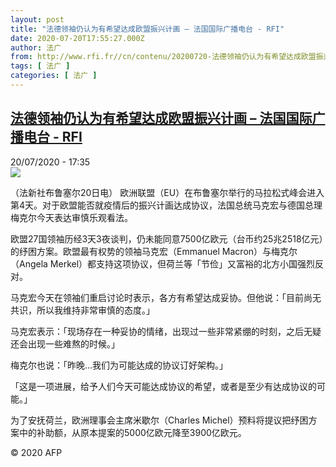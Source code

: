```yaml
---
layout: post
title: "法德领袖仍认为有希望达成欧盟振兴计画 – 法国国际广播电台 - RFI"
date: 2020-07-20T17:55:27.000Z
author: 法广
from: http://www.rfi.fr//cn/contenu/20200720-法德领袖仍认为有希望达成欧盟振兴计画
tags: [ 法广 ]
categories: [ 法广 ]
---
```

<!--1595267727000-->
[法德领袖仍认为有希望达成欧盟振兴计画 – 法国国际广播电台 - RFI](http://www.rfi.fr//cn/contenu/20200720-%E6%B3%95%E5%BE%B7%E9%A2%86%E8%A2%96%E4%BB%8D%E8%AE%A4%E4%B8%BA%E6%9C%89%E5%B8%8C%E6%9C%9B%E8%BE%BE%E6%88%90%E6%AC%A7%E7%9B%9F%E6%8C%AF%E5%85%B4%E8%AE%A1%E7%94%BB)
------

<div>
<div>20/07/2020 - 17:35</div><img src="https://s.rfi.fr/media/display/aabebf76-caa9-11ea-b1a0-005056bf87d6/w:310/p:16x9/int0016b.200720233502.jpg"><div class="t-content__body u-clearfix"><div class="m-interstitial"></div><p>（法新社布鲁塞尔20日电）    欧洲联盟（EU）在布鲁塞尔举行的马拉松式峰会进入第4天。对于欧盟能否就疫情后的振兴计画达成协议，法国总统马克宏与德国总理梅克尔今天表达审慎乐观看法。</p><p>    欧盟27国领袖历经3天3夜谈判，仍未能同意7500亿欧元（台币约25兆2518亿元）的纾困方案。欧盟最有权势的领袖马克宏（Emmanuel Macron）与梅克尔（Angela Merkel）都支持这项协议，但荷兰等「节俭」又富裕的北方小国强烈反对。</p><p>    马克宏今天在领袖们重启讨论时表示，各方有希望达成妥协。但他说：「目前尚无共识，所以我维持非常审慎的态度。」</p><p>    马克宏表示：「现场存在一种妥协的情绪，出现过一些非常紧绷的时刻，之后无疑还会出现一些难熬的时候。」</p><p>    梅克尔也说：「昨晚…我们为可能达成的协议订好架构。」</p><p>    「这是一项进展，给予人们今天可能达成协议的希望，或者是至少有达成协议的可能。」</p><p>    为了安抚荷兰，欧洲理事会主席米歇尔（Charles Michel）预料将提议把纾困方案中的补助额，从原本提案的5000亿欧元降至3900亿欧元。</p><p></p><p class="t-copyright">© 2020 AFP</p>        </div>
</div>
